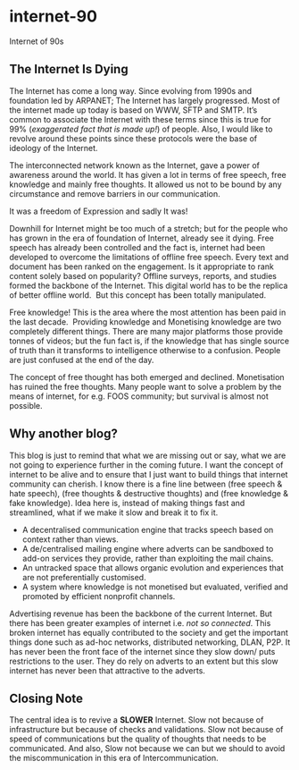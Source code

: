 # internet-90
Internet of 90s

The Internet Is Dying
---------------------

The Internet has come a long way. Since evolving from 1990s and foundation led by ARPANET; The Internet has largely progressed. Most of the internet made up today is based on WWW, SFTP and SMTP. It’s common to associate the Internet with these terms since this is true for 99% (_exaggerated fact that is made up!_) of people. Also, I would like to revolve around these points since these protocols were the base of ideology of the Internet.

The interconnected network known as the Internet, gave a power of awareness around the world. It has given a lot in terms of free speech, free knowledge and mainly free thoughts. It allowed us not to be bound by any circumstance and remove barriers in our communication.

It was a freedom of Expression and sadly It was!

Downhill for Internet might be too much of a stretch; but for the people who has grown in the era of foundation of Internet, already see it dying. Free speech has already been controlled and the fact is, internet had been developed to overcome the limitations of offline free speech. Every text and document has been ranked on the engagement. Is it appropriate to rank content solely based on popularity? Offline surveys, reports, and studies formed the backbone of the Internet. This digital world has to be the replica of better offline world.  But this concept has been totally manipulated.

Free knowledge! This is the area where the most attention has been paid in the last decade.  Providing knowledge and Monetising knowledge are two completely different things. There are many major platforms those provide tonnes of videos; but the fun fact is, if the knowledge that has single source of truth than it transforms to intelligence otherwise to a confusion. People are just confused at the end of the day.

The concept of free thought has both emerged and declined. Monetisation has ruined the free thoughts. Many people want to solve a problem by the means of internet, for e.g. FOOS community; but survival is almost not possible.

Why another blog?
-----------------

This blog is just to remind that what we are missing out or say, what we are not going to experience further in the coming future. I want the concept of internet to be alive and to ensure that I just want to build things that internet community can cherish. I know there is a fine line between (free speech & hate speech), (free thoughts & destructive thoughts) and (free knowledge & fake knowledge). Idea here is, instead of making things fast and streamlined, what if we make it slow and break it to fix it.

*   A decentralised communication engine that tracks speech based on context rather than views.
*   A de/centralised mailing engine where adverts can be sandboxed to add-on services they provide, rather than exploiting the mail chains.
*   An untracked space that allows organic evolution and experiences that are not preferentially customised.
*   A system where knowledge is not monetised but evaluated, verified and promoted by efficient nonprofit channels.

Advertising revenue has been the backbone of the current Internet. But there has been greater examples of internet i.e. _not so connected_. This broken internet has equally contributed to the society and get the important things done such as ad-hoc networks, distributed networking, DLAN, P2P. It has never been the front face of the internet since they slow down/ puts restrictions to the user. They do rely on adverts to an extent but this slow internet has never been that attractive to the adverts.

Closing Note
------------

The central idea is to revive a **SLOWER** Internet. Slow not because of infrastructure but because of checks and validations. Slow not because of speed of communications but the quality of thoughts that needs to be communicated. And also, Slow not because we can but we should to avoid the miscommunication in this era of Intercommunication.
